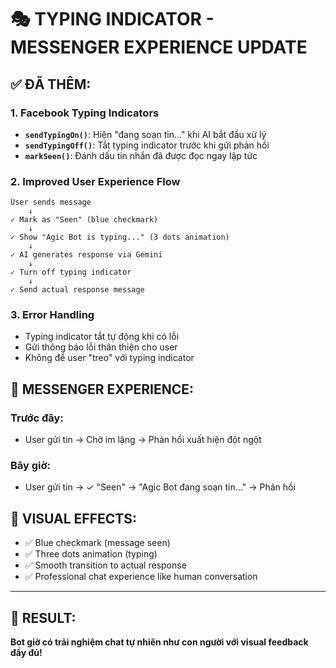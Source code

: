 # 🎭 TYPING INDICATOR - MESSENGER EXPERIENCE UPDATE

## ✅ ĐÃ THÊM:

### 1. Facebook Typing Indicators
- **`sendTypingOn()`**: Hiện "đang soạn tin..." khi AI bắt đầu xử lý
- **`sendTypingOff()`**: Tắt typing indicator trước khi gửi phản hồi
- **`markSeen()`**: Đánh dấu tin nhắn đã được đọc ngay lập tức

### 2. Improved User Experience Flow
```
User sends message
    ↓
✓ Mark as "Seen" (blue checkmark)
    ↓ 
✓ Show "Agic Bot is typing..." (3 dots animation)
    ↓
✓ AI generates response via Gemini
    ↓
✓ Turn off typing indicator  
    ↓
✓ Send actual response message
```

### 3. Error Handling
- Typing indicator tắt tự động khi có lỗi
- Gửi thông báo lỗi thân thiện cho user
- Không để user "treo" với typing indicator

## 🚀 MESSENGER EXPERIENCE:

### Trước đây:
- User gửi tin → Chờ im lặng → Phản hồi xuất hiện đột ngột

### Bây giờ:
- User gửi tin → ✓ "Seen" → "Agic Bot đang soạn tin..." → Phản hồi

## 📱 VISUAL EFFECTS:
- ✅ Blue checkmark (message seen)
- ✅ Three dots animation (typing)
- ✅ Smooth transition to actual response
- ✅ Professional chat experience like human conversation

---

## 🎉 RESULT:
**Bot giờ có trải nghiệm chat tự nhiên như con người với visual feedback đầy đủ!**